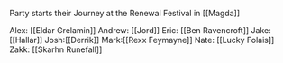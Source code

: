 Party starts their Journey at the Renewal Festival in [[Magda]]

Alex: [[Eldar Grelamin]]
Andrew: [[Jord]]
Eric: [[Ben Ravencroft]]
Jake: [[Hallar]]
Josh:[[Derrik]]
Mark:[[Rexx Feymayne]]
Nate: [[Lucky Folais]]
Zakk: [[Skarhn Runefall]]

